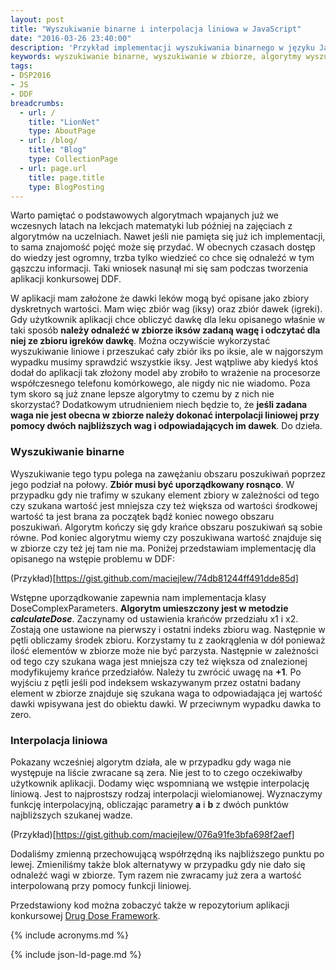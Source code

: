 ```yaml
---
layout: post
title: "Wyszukiwanie binarne i interpolacja liniowa w JavaScript"
date: "2016-03-26 23:40:00"
description: 'Przykład implementacji wyszukiwania binarnego w języku JavaScript'
keywords: wyszukiwanie binarne, wyszukiwanie w zbiorze, algorytmy wyszukiwania, inżynieria oprogramowania, wyszukiwanie w javascript, interpolacja liniowa
tags:
- DSP2016
- JS
- DDF
breadcrumbs:
  - url: /
    title: "LionNet"
    type: AboutPage
  - url: /blog/
    title: "Blog"
    type: CollectionPage
  - url: page.url
    title: page.title
    type: BlogPosting
---
```


Warto pamiętać o podstawowych algorytmach wpajanych już we wczesnych latach na 
lekcjach matematyki lub później na zajęciach z algorytmów na uczelniach. Nawet
jeśli nie pamięta się już ich implementacji, to sama znajomość pojęć może się przydać.
W obecnych czasach dostęp do wiedzy jest ogromny, trzba tylko wiedzieć co chce
się odnaleźć w tym gąszczu informacji. Taki wniosek nasunął mi się sam podczas 
tworzenia aplikacji konkursowej DDF.

W aplikacji mam założone że dawki leków mogą być opisane jako zbiory dyskretnych
wartości. Mam więc zbiór wag (iksy) oraz zbiór dawek (igreki). Gdy użytkownik 
aplikacji chce obliczyć dawkę dla leku opisanego właśnie w taki sposób **należy
odnaleźć w zbiorze iksów zadaną wagę i odczytać dla niej ze zbioru igreków dawkę**.
Można oczywiście wykorzystać wyszukiwanie liniowe i przeszukać cały zbiór iks po 
iksie, ale w najgorszym wypadku musimy sprawdzić wszystkie iksy. Jest wątpliwe
aby kiedyś ktoś dodał do aplikacji tak złożony model aby zrobiło to wrażenie 
na procesorze współczesnego telefonu komórkowego, ale nigdy nic nie wiadomo.
Poza tym skoro są już znane lepsze algorytmy to czemu by z nich nie skorzystać?
Dodatkowym utrudnieniem niech będzie to, że **jeśli zadana waga nie jest obecna 
w zbiorze należy dokonać interpolacji liniowej przy pomocy dwóch najbliższych wag
i odpowiadających im dawek**. Do dzieła.

### Wyszukiwanie binarne

Wyszukiwanie tego typu polega na zawężaniu obszaru poszukiwań poprzez jego podział
na połowy. **Zbiór musi być uporządkowany rosnąco**. W przypadku gdy nie trafimy 
w szukany element zbiory w zależności od tego czy szukana wartość jest mniejsza 
czy też większa od wartości środkowej wartość ta jest brana za początek bądź 
koniec nowego obszaru poszukiwań. Algorytm kończy się gdy krańce obszaru 
poszukiwań są sobie równe. Pod koniec algorytmu wiemy czy poszukiwana wartość 
znajduje się w zbiorze czy też jej tam nie ma. Poniżej przedstawiam implementację 
dla opisanego na wstępie problemu w DDF:

(Przykład)[https://gist.github.com/maciejlew/74db81244ff491dde85d]

Wstępne uporządkowanie zapewnia nam implementacja klasy DoseComplexParameters.
**Algorytm umieszczony jest w metodzie *calculateDose***. Zaczynamy od ustawienia
krańców przedziału x1 i x2. Zostają one ustawione na pierwszy i ostatni indeks
zbioru wag. Następnie w pętli obliczamy środek zbioru. Korzystamy tu z zaokrąglenia
w dół ponieważ ilość elementów w zbiorze może nie być parzysta. Następnie w 
zależności od tego czy szukana waga jest mniejsza czy też większa od znalezionej
modyfikujemy krańce przedziałów. Należy tu zwrócić uwagę na **+1**. Po wyjściu z
pętli jeśli pod indeksem wskazywanym przez ostatni badany element w zbiorze znajduje
się szukana waga to odpowiadająca jej wartość dawki wpisywana jest do obiektu dawki.
W przeciwnym wypadku dawka to zero.

### Interpolacja liniowa

Pokazany wcześniej algorytm działa, ale w przypadku gdy waga nie występuje na 
liście zwracane są zera. Nie jest to to czego oczekiwałby użytkownik aplikacji.
Dodamy więc wspomnianą we wstępie interpolację liniową. Jest to najprostszy 
rodzaj interpolacji wielomianowej. Wyznaczymy funkcję interpolacyjną, obliczając
parametry **a** i **b** z dwóch punktów najbliższych szukanej wadze.

(Przykład)[https://gist.github.com/maciejlew/076a91fe3bfa698f2aef]

Dodaliśmy zmienną przechowującą współrzędną iks najbliższego punktu po lewej.
Zmieniliśmy także blok alternatywy w przypadku gdy nie dało się odnaleźć wagi w
zbiorze. Tym razem nie zwracamy już zera a wartość interpolowaną przy pomocy 
funkcji liniowej.

Przedstawiony kod można zobaczyć także w repozytorium aplikacji konkursowej
[Drug Dose Framework](https://github.com/maciejlew/drug-dose-framework).


{% include acronyms.md %}

{% include json-ld-page.md %}
